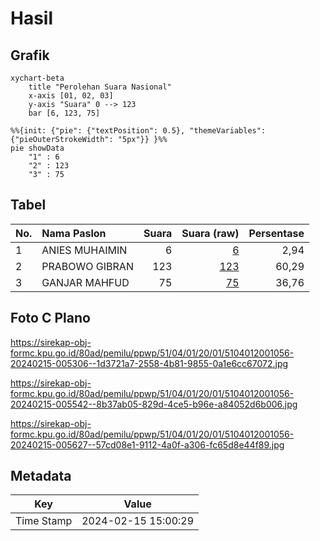 # Hasil

## Grafik

```mermaid
xychart-beta
    title "Perolehan Suara Nasional"
    x-axis [01, 02, 03]
    y-axis "Suara" 0 --> 123
    bar [6, 123, 75]
```

```mermaid
%%{init: {"pie": {"textPosition": 0.5}, "themeVariables": {"pieOuterStrokeWidth": "5px"}} }%%
pie showData
    "1" : 6
    "2" : 123
    "3" : 75
```

## Tabel

| No. | Nama Paslon    | Suara | Suara (raw) | Persentase |
|:--- |:-------------- | -----:| -----------:| ----------:|
| 1   | ANIES MUHAIMIN | 6     | [6][p-1]    | 2,94       |
| 2   | PRABOWO GIBRAN | 123   | [123][p-2]  | 60,29      |
| 3   | GANJAR MAHFUD  | 75    | [75][p-3]   | 36,76      |


[p-1]: https://github.com/gigit-pemilu/pemilu-2024/blob/main/pilpres/hitung-suara/sub/51-bali/sub/04-gianyar/sub/01-sukawati/sub/2001-batubulan/sub/056-tps/sub/paslon-1.txt
[p-2]: https://github.com/gigit-pemilu/pemilu-2024/blob/main/pilpres/hitung-suara/sub/51-bali/sub/04-gianyar/sub/01-sukawati/sub/2001-batubulan/sub/056-tps/sub/paslon-2.txt
[p-3]: https://github.com/gigit-pemilu/pemilu-2024/blob/main/pilpres/hitung-suara/sub/51-bali/sub/04-gianyar/sub/01-sukawati/sub/2001-batubulan/sub/056-tps/sub/paslon-3.txt

## Foto C Plano

https://sirekap-obj-formc.kpu.go.id/80ad/pemilu/ppwp/51/04/01/20/01/5104012001056-20240215-005306--1d3721a7-2558-4b81-9855-0a1e6cc67072.jpg

https://sirekap-obj-formc.kpu.go.id/80ad/pemilu/ppwp/51/04/01/20/01/5104012001056-20240215-005542--8b37ab05-829d-4ce5-b96e-a84052d6b006.jpg

https://sirekap-obj-formc.kpu.go.id/80ad/pemilu/ppwp/51/04/01/20/01/5104012001056-20240215-005627--57cd08e1-9112-4a0f-a306-fc65d8e44f89.jpg


## Metadata

| Key        | Value               |
| ---------- | ------------------- |
| Time Stamp | 2024-02-15 15:00:29 |



